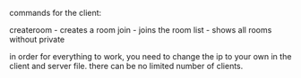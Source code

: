 commands for the client:

createroom - creates a room
join - joins the room
list - shows all rooms without private

in order for everything to work, you need to change the ip to your own in the client and server file.
 there can be no limited number of clients.